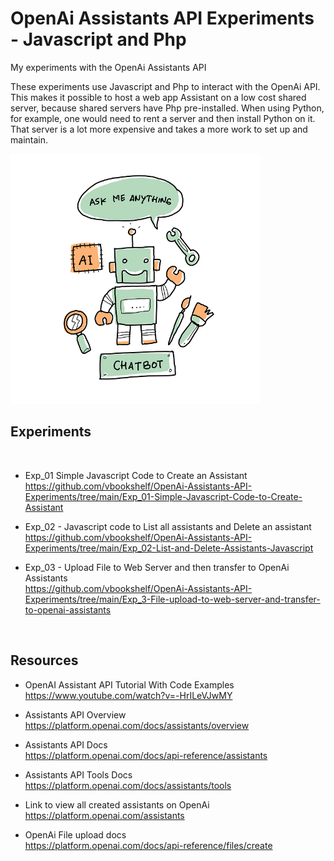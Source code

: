 # OpenAi Assistants API Experiments - Javascript and Php
My experiments with the OpenAi Assistants API

These experiments use Javascript and Php to interact with the OpenAi API. This makes it possible to host a web app Assistant on a low cost shared server, because shared servers have Php pre-installed. When using Python, for example, one would need to rent a server and then install Python on it. That server is a lot more expensive and takes a more work to set up and maintain.



<img src="https://github.com/vbookshelf/OpenAi-Assistants-API-Experiments/blob/main/images/ai-7786589_640.png" height="400"></img>

## Experiments
<br>

- Exp_01 Simple Javascript Code to Create an Assistant<br>
https://github.com/vbookshelf/OpenAi-Assistants-API-Experiments/tree/main/Exp_01-Simple-Javascript-Code-to-Create-Assistant

- Exp_02 - Javascript code to List all assistants and Delete an assistant<br>
https://github.com/vbookshelf/OpenAi-Assistants-API-Experiments/tree/main/Exp_02-List-and-Delete-Assistants-Javascript

- Exp_03 - Upload File to Web Server and then transfer to OpenAi Assistants<br>
https://github.com/vbookshelf/OpenAi-Assistants-API-Experiments/tree/main/Exp_3-File-upload-to-web-server-and-transfer-to-openai-assistants

<br>

## Resources

- OpenAI Assistant API Tutorial With Code Examples<br>
https://www.youtube.com/watch?v=-HrILeVJwMY

- Assistants API Overview<br>
https://platform.openai.com/docs/assistants/overview

- Assistants API Docs<br>
https://platform.openai.com/docs/api-reference/assistants

- Assistants API Tools Docs<br>
https://platform.openai.com/docs/assistants/tools

- Link to view all created assistants on OpenAi<br>
https://platform.openai.com/assistants

- OpenAi File upload docs<br>
https://platform.openai.com/docs/api-reference/files/create
